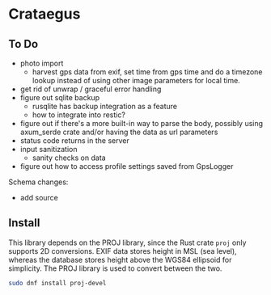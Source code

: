 Crataegus
===
## To Do
- photo import
    - harvest gps data from exif, set time from gps time and do a timezone lookup instead of using other image parameters for local time.
- get rid of unwrap / graceful error handling
- figure out sqlite backup
    - rusqlite has backup integration as a feature
    - how to integrate into restic?
- figure out if there's a more built-in way to parse the body, possibly using axum_serde crate and/or having the data as url parameters
- status code returns in the server
- input sanitization
    - sanity checks on data
- figure out how to access profile settings saved from GpsLogger

Schema changes:
- add source

## Install

This library depends on the PROJ library, since the Rust crate `proj` only supports 2D conversions.
EXIF data stores height in MSL (sea level), whereas the database stores height above the WGS84 
ellipsoid for simplicity. The PROJ library is used to convert between the two.
```sh
sudo dnf install proj-devel
```
